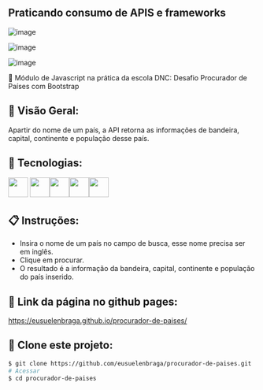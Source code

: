 ## Praticando consumo de APIS e frameworks

![image](https://github.com/suelenbraga1/procurador-de-paises/assets/140122120/c1df38ce-27e2-4311-b04f-7f26050d4edf)

![image](https://github.com/suelenbraga1/procurador-de-paises/assets/140122120/54ffdefc-a08a-47d8-98c1-04e1921c300c)

![image](https://github.com/suelenbraga1/procurador-de-paises/assets/140122120/af73f946-154a-4500-8fd5-be9b051ff34b)


📄 Módulo de Javascript na prática da escola DNC: Desafio Procurador de Países com Bootstrap

## 🏁 Visão Geral:

Apartir do nome de um país, a API retorna as informações de bandeira, capital, continente e população desse país.

## 🚀 Tecnologias:

<img src="https://cdn.jsdelivr.net/gh/devicons/devicon@latest/icons/html5/html5-plain.svg" width="40" height="40"/> <img src="https://cdn.jsdelivr.net/gh/devicons/devicon@latest/icons/css3/css3-plain.svg" width="40" height="40"/><img src="https://cdn.jsdelivr.net/gh/devicons/devicon@latest/icons/javascript/javascript-original.svg" width="40" height="40"/><img src="https://cdn.jsdelivr.net/gh/devicons/devicon@latest/icons/figma/figma-original.svg" width="40" height="40"/><img src="https://cdn.jsdelivr.net/gh/devicons/devicon@latest/icons/bootstrap/bootstrap-plain-wordmark.svg" width="40" height="40"/>

## 📋 Instruções:

- Insira o nome de um país no campo de busca, esse nome precisa ser em inglês.
- Clique em procurar.
- O resultado é a informação da bandeira, capital, continente e população do país inserido.

## 👾 Link da página no github pages:

https://eusuelenbraga.github.io/procurador-de-paises/

## 👯 Clone este projeto:

```bash
$ git clone https://github.com/eusuelenbraga/procurador-de-paises.git
# Acessar
$ cd procurador-de-paises

